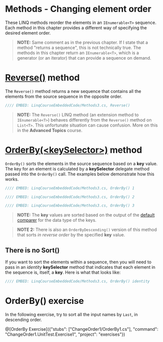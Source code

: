 # Methods - Changing element order

These LINQ methods reorder the elements in an `IEnumerable<T>` sequence. Each method in this chapter provides a different way of specifying the desired element order.

> **NOTE:** Same comment as in the previous chapter. If I state that a method "returns a sequence", this is not technically true. The methods in this chapter return an `IEnumerable<T>`, which is a generator (or an iterator) that can provide a sequence on demand.

# [Reverse()](https://msdn.microsoft.com/en-us/library/bb358497%28v=vs.110%29.aspx) method
The `Reverse()` method returns a new sequence that contains all the elements from the source sequence in the opposite order.

```csharp
//// EMBED: LinqCourseEmbeddedCode/Methods3.cs, Reverse()
```

> **NOTE:** The `Reverse()` LINQ method (an extension method to `IEnumerable<T>`) behaves differently from the `Reverse()` method on `List<T>`. This unfortunate situation can cause confusion. More on this in the **Advanced Topics** course.

# [OrderBy(&lt;keySelector&gt;)](https://msdn.microsoft.com/en-us/library/bb534966%28v=vs.110%29.aspx) method
`OrderBy()` sorts the elements in the source sequence based on a **key** value. The key for an element is calculated by a **keySelector** delegate method passed into the `OrderBy()` call. The examples below demonstrate how this works.

```csharp
//// EMBED: LinqCourseEmbeddedCode/Methods3.cs, OrderBy() 1

//// EMBED: LinqCourseEmbeddedCode/Methods3.cs, OrderBy() 2

//// EMBED: LinqCourseEmbeddedCode/Methods3.cs, OrderBy() 3
```

> **NOTE:** The **key** values are sorted based on the output of the [default comparer](https://msdn.microsoft.com/en-us/library/azhsac5f%28v=vs.110%29.aspx) for the data type of the keys.

> **NOTE 2:** There is also an `OrderByDescending()` version of this method that sorts _in reverse order_ by the specified **key** value.

## There is no Sort()

If you want to sort the elements within a sequence, then you will need to pass in an _identity_ **keySelector** method that indicates that each element in the sequence is, itself, a **key**. Here is what that looks like:

```csharp
//// EMBED: LinqCourseEmbeddedCode/Methods3.cs, OrderBy() identity
```

# OrderBy() exercise
In the following exercise, try to sort all the input names by `Last`, in descending order.

@[OrderBy Exercise]({"stubs": ["ChangeOrder1/OrderBy1.cs"], "command": "ChangeOrder1.UnitTest.Exercise1", "project": "exercises"})

